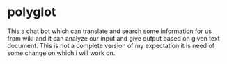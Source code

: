 # polyglot
This a chat bot which can translate and search some information for us from wiki and it can analyze our input and give output based on given text document.
This is not a complete version of my expectation it is need of some change on which i will work on.
